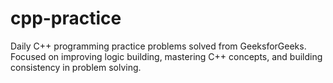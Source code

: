 # cpp-practice
Daily C++ programming practice problems solved from GeeksforGeeks. Focused on improving logic building, mastering C++ concepts, and building consistency in problem solving.
